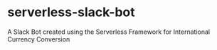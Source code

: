 # serverless-slack-bot
A Slack Bot created using the Serverless Framework for International Currency Conversion

